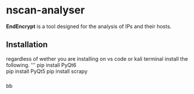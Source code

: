 # nscan-analyser

**EndEncrypt** is a tool designed for the analysis of IPs and their hosts.

## Installation
regardless of wether you are installing on vs code or kali terminal install the following.
'''
pip install PyQt6   
pip install PyQt5
pip install scrapy
###
bb
